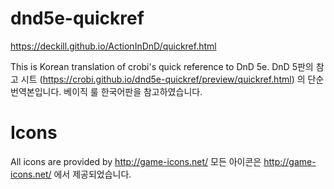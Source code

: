 dnd5e-quickref
==============
https://deckill.github.io/ActionInDnD/quickref.html

This is Korean translation of crobi's quick reference to DnD 5e.
DnD 5판의 참고 시트 (https://crobi.github.io/dnd5e-quickref/preview/quickref.html) 의 단순 번역본입니다.
베이직 룰 한국어판을 참고하였습니다.

Icons
==============

All icons are provided by http://game-icons.net/
모든 아이콘은 http://game-icons.net/ 에서 제공되었습니다.
